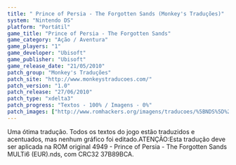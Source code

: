 ```yaml
---
title: " Prince of Persia - The Forgotten Sands (Monkey's Traduções)"
system: "Nintendo DS"
platform: "Portátil"
game_title: "Prince of Persia - The Forgotten Sands"
game_category: "Ação / Aventura"
game_players: "1"
game_developer: "Ubisoft"
game_publisher: "Ubisoft"
game_release_date: "21/05/2010"
patch_group: "Monkey's Traduções"
patch_site: "http://www.monkeystraducoes.com/"
patch_version: "1.0"
patch_release: "27/06/2010"
patch_type: "xdelta3"
patch_progress: "Textos - 100% / Imagens - 0%"
patch_images: ["http://www.romhackers.org/imagens/traducoes/%5BNDS%5D%20Prince%20of%20Persia%20-%20The%20Forgotten%20Sands%20-%20Monkey's%20Tradu%C3%A7%C3%B5es%20-%201.jpg","http://www.romhackers.org/imagens/traducoes/%5BNDS%5D%20Prince%20of%20Persia%20-%20The%20Forgotten%20Sands%20-%20Monkey's%20Tradu%C3%A7%C3%B5es%20-%202.jpg","http://www.romhackers.org/imagens/traducoes/%5BNDS%5D%20Prince%20of%20Persia%20-%20The%20Forgotten%20Sands%20-%20Monkey's%20Tradu%C3%A7%C3%B5es%20-%203.jpg"]
---
```

Uma ótima tradução. Todos os textos do jogo estão traduzidos e acentuados, mas nenhum gráfico foi editado.ATENÇÃO:Esta tradução deve ser aplicada na ROM original 4949 - Prince of Persia - The Forgotten Sands MULTi6 (EUR).nds, com CRC32 37B89BCA.